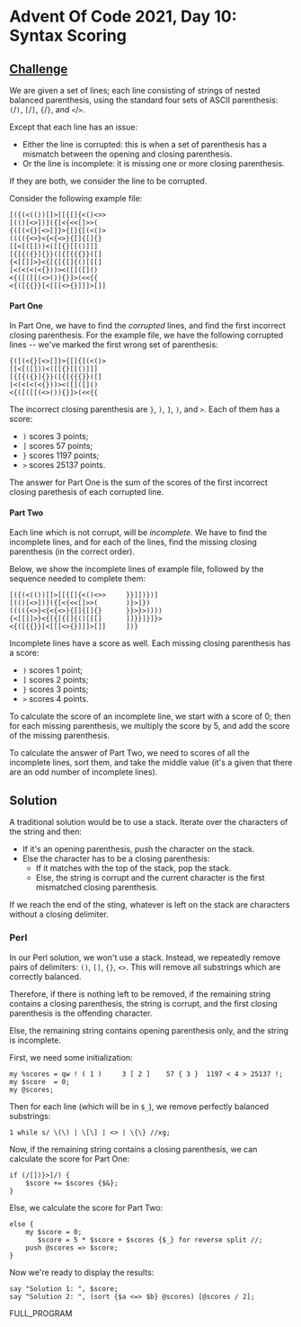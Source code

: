 # Advent Of Code 2021, Day 10: Syntax Scoring

## [Challenge](https://adventofcode.com/2021/day/10)


We are given a set of lines; each line consisting of strings
of nested balanced parenthesis, using the standard four sets of ASCII
parenthesis: `(`/`)`, `[`/`]`, `{`/`}`, and `<`/`>`.

Except that each line has an issue:

* Either the line is corrupted: this is when a set of parenthesis
  has a mismatch between the opening and closing parenthesis.
* Or the line is incomplete: it is missing one or more closing parenthesis.

If they are both, we consider the line to be corrupted.

Consider the following example file:

~~~~
[({(<(())[]>[[{[]{<()<>>
[(()[<>])]({[<{<<[]>>(
{([(<{}[<>[]}>{[]{[(<()>
(((({<>}<{<{<>}{[]{[]{}
[[<[([]))<([[{}[[()]]]
[{[{({}]{}}([{[{{{}}([]
{<[[]]>}<{[{[{[]{()[[[]
[<(<(<(<{}))><([]([]()
<{([([[(<>()){}]>(<<{{
<{([{{}}[<[[[<>{}]]]>[]]
~~~~

#### Part One

In Part One, we have to find the *corrupted* lines, and find the
first incorrect closing parenthesis. For the example file, we
have the following corrupted lines -- we've marked the first
wrong set of parenthesis:

<pre class = 'corrupted' markdown = 1>
<code>{([(<{}<span class = 'incorrect'>[</span><>[]<span class = 'incorrect'>}</span>>{[]{[(<()>
[[<<span class = 'incorrect'>[</span>([])<span class = 'incorrect'>)</span><([[{}[[()]]]
[{[{<span class = 'incorrect'>(</span>{}<span class = 'incorrect'>]</span>{}}([{[{{{}}([]
[<(<(<(<span class = 'incorrect'><</span>{}<span class = 'incorrect'>)</span>)><([]([]()
<{([(<span class = 'incorrect'>[</span>[(<>()){}]<span class = 'incorrect'>></span>(<<{{
</code></pre>


The incorrect closing parenthesis are `}`, `)`, `]`, `)`, and `>`.
Each of them has a score:

* `)` scores 3 points;
* `]` scores 57 points;
* `}` scores 1197 points;
* `>` scores 25137 points.

The answer for Part One is the sum of the scores of the first incorrect
closing parethesis of each corrupted line.

#### Part Two

Each line which is not corrupt, will be *incomplete*. We have to find
the incomplete lines, and for each of the lines, find the missing
closing parenthesis (in the correct order).

Below, we show the incomplete lines of example file, followed by
the sequence needed to complete them:

<pre class = 'corrupted' markdown = 1>
<code>[({(<(())[]>[[{[]{<()<>>     <span class = 'incorrect'>}}]])})]</span>
[(()[<>])]({[<{<<[]>>(       <span class = 'incorrect'>)}>]})</span>
(((({<>}<{<{<>}{[]{[]{}      <span class = 'incorrect'>}}>}>))))</span>
{<[[]]>}<{[{[{[]{()[[[]      <span class = 'incorrect'>]]}}]}]}></span>
<{([{{}}[<[[[<>{}]]]>[]]     <span class = 'incorrect'>])}</span>
</code></pre>

Incomplete lines have a score as well. Each missing closing parenthesis
has a score:

* `)` scores 1 point;
* `]` scores 2 points;
* `}` scores 3 points;
* `>` scores 4 points.

To calculate the score of an incomplete line, we start with a 
score of 0; then for each missing parenthesis, we multiply the
score by 5, and add the score of the missing parenthesis.

To calculate the answer of Part Two, we need to scores of all
the incomplete lines, sort them, and take the middle value
(it's a given that there are an odd number of incomplete lines).

## Solution

A traditional solution would be to use a stack. Iterate over the
characters of the string and then:

* If it's an opening parenthesis, push the character on the stack.
* Else the character has to be a closing parenthesis:
    * If it matches with the top of the stack, pop the stack.
    * Else, the string is corrupt and the current character is
      the first mismatched closing parenthesis.

If we reach the end of the sting, whatever is left on the stack
are characters without a closing delimiter.

### Perl

<!-- % no mathjax -->

In our Perl solution, we won't use a stack. Instead, we repeatedly
remove pairs of delimiters: `()`, `[]`, `{}`, `<>`. This will
remove all substrings which are correctly balanced. 

Therefore, if there is nothing left to be removed, if the remaining
string contains a closing parenthesis, the string is corrupt, and
the first closing parenthesis is the offending character.

Else, the remaining string contains opening parenthesis only, and 
the string is incomplete. 

First, we need some initialization:

~~~~
my %scores = qw ! ( 1 )     3 [ 2 ]    57 { 3 }  1197 < 4 > 25137 !;
my $score  = 0;
my @scores;
~~~~

Then for each line (which will be in `$_`), we remove perfectly
balanced substrings:

~~~~
1 while s/ \(\) | \[\] | <> | \{\} //xg;
~~~~

Now, if the remaining string contains a closing parenthesis, 
we can calculate the score for Part One:

~~~~
if (/[])}>]/) {
    $score += $scores {$&};
}
~~~~

Else, we calculate the score for Part Two:

~~~~
else {
    my $score = 0;
       $score = 5 * $score + $scores {$_} for reverse split //;
    push @scores => $score;
}
~~~~


Now we're ready to display the results:

~~~~
say "Solution 1: ", $score;
say "Solution 2: ", (sort {$a <=> $b} @scores) [@scores / 2];
~~~~

FULL_PROGRAM
